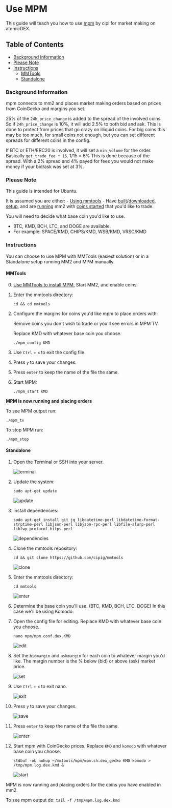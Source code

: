 # Use MPM

This guide will teach you how to use [mpm](https://github.com/cipig/mmtools) by cipi for market making on atomicDEX.

## Table of Contents

  - [Background Information](#Background-Information)
  - [Please Note](#Please-Note)
  - [Instructions](#Instructions)
      - [MMTools](#MMTools)
      - [Standalone](#Standalone)

### Background Information

mpm connects to mm2 and places market making orders based on prices from CoinGecko and margins you set.

25% of the `24h_price_change` is added to the spread of the involved coins. So if `24h_price_change` is 10%, it will add 2.5% to both bid and ask. This is done to protect from prices that go crazy on illiquid coins. For big coins this may be too much, for small coins not enough, but you can set different spreads for different coins in the config.

If BTC or ETH/ERC20 is involved, it will set a `min_volume` for the order. Basically `get_trade_fee * 15`. 1/15 = 6% This is done because of the spread. With a 2% spread and 4% payed for fees you would not make money if your bid/ask was set at 3%.

### Please Note

This guide is intended for Ubuntu.

It is assumed you are either:
    - [Using mmtools](Use-MMTools.md)
    - Have [built](Build-MM2-On-Ubuntu.md)/[downloaded](Download-MM2-Binary.md), [setup](Setup-MM2.md), and are [running](Run-MM2.md) mm2 with [coins started](Use-MM2.md) that you'd like to trade.

You will need to decide what base coin you'd like to use.

  - BTC, KMD, BCH, LTC, and DOGE are available.
  - For example: SPACE/KMD, CHIPS/KMD, WSB/KMD, VRSC/KMD

### Instructions

You can choose to use MPM with MMTools (easiest solution) or in a Standalone setup running MM2 and MPM manually.

#### MMTools

0. [Use MMTools to install MPM.](Use-MMTools.md) Start MM2, and enable coins.

1. Enter the mmtools directory:

    `cd && cd mmtools`

2. Configure the margins for coins you'd like mpm to place orders with:

    Remove coins you don't wish to trade or you'll see errors in MPM TV.

    Replace KMD with whatever base coin you choose.

    `./mpm_config KMD`

3. Use `Ctrl` + `x` to exit the config file.

4. Press `y` to save your changes.

5. Press `enter` to keep the name of the file the same.

6. Start MPM:

    `./mpm_start KMD`

**MPM is now running and placing orders**

To see MPM output run:

`./mpm_tv`

To stop MPM run:

`./mpm_stop`


#### Standalone

1. Open the Terminal or SSH into your server.

    ![terminal](/images/mpm_1.png)

2. Update the system:

    `sudo apt-get update`

    ![update](/images/mpm_2.png)

3. Install dependencies:

    `sudo apt-get install git jq libdatetime-perl libdatetime-format-strptime-perl libjson-perl libjson-rpc-perl libfile-slurp-perl liblwp-protocol-https-perl`

    ![dependencies](/images/mpm_3.png)

4. Clone the mmtools repository:

    `cd && git clone https://github.com/cipig/mmtools`

    ![clone](/images/mpm_4.png)

5. Enter the mmtools directory:

    `cd mmtools`

    ![enter](/images/mpm_5.png)

6. Determine the base coin you'll use. (BTC, KMD, BCH, LTC, DOGE) In this case we'll be using Komodo.

7. Open the config file for editing. Replace KMD with whatever base coin you choose.

    `nano mpm/mpm.conf.dex.KMD`

    ![edit](/images/mpm_7.png)

8. Set the `bidmargin` and `askmargin` for each coin to whatever margin you'd like. The margin number is the % below (bid) or above (ask) market price.

    ![set](/images/mpm_8.png)

9. Use `Ctrl` + `x` to exit nano.

    ![exit](/images/mpm_9.png)

10. Press `y` to save your changes.

    ![save](/images/mpm_10.png)

11. Press `enter` to keep the name of the file the same.

    ![enter](/images/mpm_11.png)

12. Start mpm with CoinGecko prices. Replace `KMD` and `komodo` with whatever base coin you choose.

    `stdbuf -oL nohup ~/mmtools/mpm/mpm.sh.dex_gecko KMD komodo > /tmp/mpm.log.dex.kmd &`

    ![start](/images/mpm_12.png)

MPM is now running and placing orders for the coins you have enabled in mm2.

To see mpm output do: `tail -f /tmp/mpm.log.dex.kmd`
